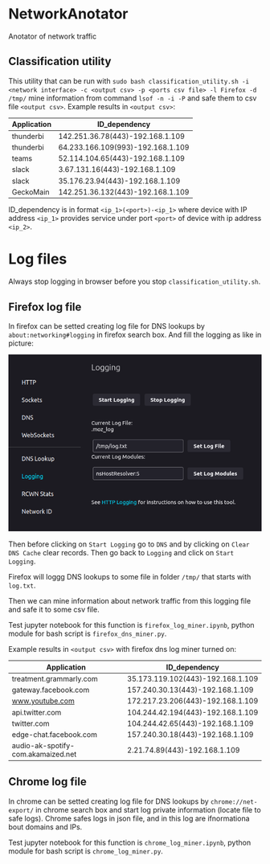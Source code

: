# NetworkAnotator

Anotator of network traffic

## Classification utility

This utility that can be run with `sudo bash classification_utility.sh -i <network interface> -c <output csv> -p <ports csv file> -l Firefox -d /tmp/` mine information from command `lsof -n -i -P` and safe them to csv file `<output csv>`. Example results in `<output csv>`:

| Application | ID_dependency                     |
| ----------- | --------------------------------- |
| thunderbi   | 142.251.36.78(443)-192.168.1.109  |
| thunderbi   | 64.233.166.109(993)-192.168.1.109 |
| teams       | 52.114.104.65(443)-192.168.1.109  |
| slack       | 3.67.131.16(443)-192.168.1.109    |
| slack       | 35.176.23.94(443)-192.168.1.109   |
| GeckoMain   | 142.251.36.132(443)-192.168.1.109 |

ID_dependency is in format `<ip_1>(<port>)-<ip_1>` where device with IP address `<ip_1>` provides service under port `<port>` of device with ip address `<ip_2>`.

# Log files

Always stop logging in browser before you stop `classification_utility.sh`.

## Firefox log file

In firefox can be setted creating log file for DNS lookups by `about:networking#logging` in firefox search box. And fill the logging as like in picture:

![firefox logs](data/firefox_log.png)

Then before clicking on `Start Logging` go to `DNS` and by clicking on `Clear DNS Cache` clear records. Then go back to `Logging` and click on `Start Logging`.

Firefox will loggg DNS lookups to some file in folder `/tmp/` that starts with `log.txt`.

Then we can mine information about network traffic from this logging file and safe it to some csv file.

Test jupyter notebook for this function is `firefox_log_miner.ipynb`, python module for bash script is `firefox_dns_miner.py`.

Example results in `<output csv>` with firefox dns log miner turned on:

| Application                        | ID_dependency                     |
| ---------------------------------- | --------------------------------- |
| treatment.grammarly.com            | 35.173.119.102(443)-192.168.1.109 |
| gateway.facebook.com               | 157.240.30.13(443)-192.168.1.109  |
| www.youtube.com                    | 172.217.23.206(443)-192.168.1.109 |
| api.twitter.com                    | 104.244.42.194(443)-192.168.1.109 |
| twitter.com                        | 104.244.42.65(443)-192.168.1.109  |
| edge-chat.facebook.com             | 157.240.30.18(443)-192.168.1.109  |
| audio-ak-spotify-com.akamaized.net | 2.21.74.89(443)-192.168.1.109     |

## Chrome log file

In chrome can be setted creating log file for DNS lookups by `chrome://net-export/` in chrome search box and start log private information (locate file to safe logs). Chrome safes logs in json file, and in this log are ifnormationa bout domains and IPs.

Test jupyter notebook for this function is `chrome_log_miner.ipynb`, python module for bash script is `chrome_log_miner.py`.
